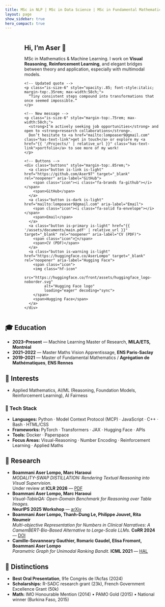 ```yaml
---
title: MSc in NLP | MSc in Data Science | MSc in Fundamental Mathematics
layout: page
show_sidebar: true
hero_compact: true
---
```


<div class="columns is-vcentered is-variable is-5 home-intro">
  <!-- Avatar -->
  <div class="column is-narrow">
    <figure class="avatar-hero" aria-hidden="true">
    <img src="{{ '/assets/thumbnails/aser.jpg' | relative_url }}"
         alt="Portrait"
         loading="eager" decoding="sync" fetchpriority="high">
    </figure>
  </div>

  <!-- Text + actions -->
  <div class="column">
    <h2 class="title is-4" style="margin-bottom:.35rem;">Hi, I’m Aser 👋</h2>
    <p class="is-size-5" style="max-width:58ch;">
      MSc in Mathematics & Machine Learning. I work on <strong>Visual Reasoning</strong>,
      <strong>Reinforcement Learning</strong>, and elegant bridges between theory and application,
      especially with multimodal models.
    </p>

    <!-- Updated quote -->
    <p class="is-size-6" style="opacity:.85; font-style:italic; margin-top:.35rem; max-width:58ch;">
      “Tiny consistent steps compound into transformations that once seemed impossible.”
    </p>

    <!-- New message -->
    <p class="is-size-6" style="margin-top:.75rem; max-width:58ch;">
      <strong>I’m actively seeking job opportunities</strong> and open to <strong>research collaborations</strong>.  
      Don’t hesitate to <a href="mailto:lompoaser9@gmail.com" class="has-text-link">get in touch</a> or explore my <a href="{{ '/Projects/' | relative_url }}" class="has-text-link">portfolio</a> to see more of my work!
    </p>

    <!-- Buttons -->
    <div class="buttons" style="margin-top:.85rem;">
      <a class="button is-link is-light" href="https://github.com/Aser97" target="_blank" rel="noopener" aria-label="GitHub">
        <span class="icon"><i class="fa-brands fa-github"></i></span>
        <span>GitHub</span>
      </a>
      <a class="button is-dark is-light" href="mailto:lompoaser9@gmail.com" aria-label="Email">
        <span class="icon"><i class="fa-solid fa-envelope"></i></span>
        <span>Email</span>
      </a>
      <a class="button is-primary is-light" href="{{ '/assets/documents/main.pdf' | relative_url }}" target="_blank" rel="noopener" aria-label="CV (PDF)">
        <span class="icon">📄</span>
        <span>CV (PDF)</span>
      </a>
      <a class="button is-warning is-light" href="https://huggingface.co/AserLompo" target="_blank" rel="noopener" aria-label="Hugging Face">
        <span class="icon">
        <img class="hf-icon"
             src="https://huggingface.co/front/assets/huggingface_logo-noborder.svg"
             alt="Hugging Face logo"
             loading="eager" decoding="sync">
        </span>
        <span>Hugging Face</span>
      </a>
    </div>
  </div>
</div>

## 🎓 Education
- **2023–Present** — Machine Learning Master of Research, **MILA/ETS, Montréal**
- **2021–2022** — Master Maths Vision Apprentissage, **ENS Paris-Saclay**
- **2019–2021** — Master of Fundamental Mathematics / **Agrégation de Mathématiques**, **ENS Rennes**

## 🎯 Interests
- Applied Mathematics, AI/ML (Reasoning, Foundation Models, Reinforcement Learning), AI Fairness

### 🧠 Tech Stack

- **Languages:** Python · Model Context Protocol (MCP) · JavaScript · C++ · Bash · HTML/CSS  
- **Frameworks:** PyTorch · Transformers · JAX · Hugging Face · APIs  
- **Tools:** Docker · Paperspace
- **Focus Areas:** Visual-Reasoning · Number Encoding · Reinforcement Learning · Applied Maths

## 📄 Research
- **Boammani Aser Lompo, Marc Haraoui**  
  *MODALITY-SWAP DISTILLATION: Rendering Textual Reasoning into Visual Supervision.*  
  Under review at **ICLR 2026** — <a href="{{ site.baseurl }}/assets/documents/Visual_TableQA_ICLR_2026.pdf" class="tag is-link is-light" target="_blank">PDF</a>
- **Boammani Aser Lompo, Marc Haraoui**  
  *Visual-TableQA: Open-Domain Benchmark for Reasoning over Table Images.*  
  **NeurIPS 2025 Workshop** — <a href="https://arxiv.org/pdf/2509.07966" class="tag is-info is-light" target="_blank">arXiv</a>
- **Boammani Aser Lompo, Thanh-Dung Le, Philippe Jouvet, Rita Noumeir**  
    *Multi-objective Representation for Numbers in Clinical Narratives: A CamemBERT-Bio-Based Alternative to Large-Scale LLMs.* **CoRR 2024** —
    <a href="https://doi.org/10.48550/arXiv.2405.18448" class="tag is-info is-light" target="_blank" rel="noopener">DOI</a>
- **Camille-Sovanneary Gauthier, Romaric Gaudel, Elisa Fromont, Boammani Aser Lompo**  
    *Parametric Graph for Unimodal Ranking Bandit.* **ICML 2021** —
    <a href="https://hal.archives-ouvertes.fr/hal-03256621/" class="tag is-warning is-light" target="_blank" rel="noopener">HAL</a>

## 🌟 Distinctions
- **Best Oral Presentation**, 91e Congrès de l’Acfas (2024)
- **Scholarships:** R-SADC research grant (23k), French Government Excellence Grant (50k)
- **Math:** IMO Honourable Mention (2014) • PAMO Gold (2015) • National winner (Burkina Faso, 2015)

